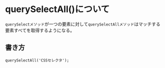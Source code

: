 # querySelectAll()について

`querySelectメソッド`が一つの要素に対して`querySelectAllメソッド`はマッチする要素すべてを取得するようになる。

## 書き方

```
querySelectAll('CSSセレクタ');
```